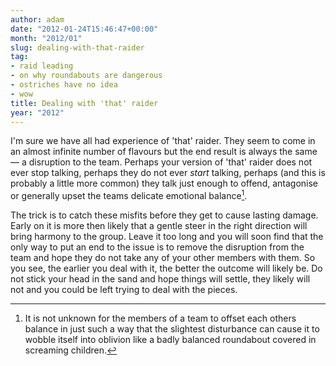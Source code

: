 ```yaml
---
author: adam
date: "2012-01-24T15:46:47+00:00"
month: "2012/01"
slug: dealing-with-that-raider
tag:
- raid leading
- on why roundabouts are dangerous
- ostriches have no idea
- wow
title: Dealing with 'that' raider
year: "2012"
---
```


I'm sure we have all had experience of 'that' raider. They seem to come in an almost infinite number of flavours but the end result is always the same — a disruption to the team. Perhaps your version of 'that' raider does not ever stop talking, perhaps they do not ever _start_ talking, perhaps (and this is probably a little more common) they talk just enough to offend, antagonise or generally upset the teams delicate emotional balance[^1].

<!--more-->

The trick is to catch these misfits before they get to cause lasting damage. Early on it is more then likely that a gentle steer in the right direction will bring harmony to the group. Leave it too long and you will soon find that the only way to put an end to the issue is to remove the disruption from the team and hope they do not take any of your other members with them. So you see, the earlier you deal with it, the better the outcome will likely be. Do not stick your head in the sand and hope things will settle, they likely will not and you could be left trying to deal with the pieces.

[^1]: It is not unknown for the members of a team to offset each others balance in just such a way that the slightest disturbance can cause it to wobble itself into oblivion like a badly balanced roundabout covered in screaming children.